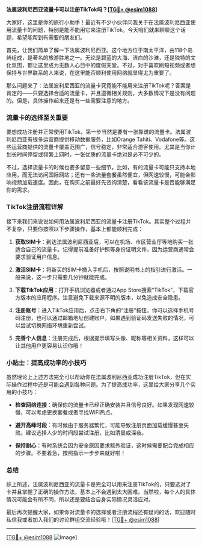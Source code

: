 **法属波利尼西亚流量卡可以注册TikTok吗？[[TG💪+ @esim1088](https://t.me/s/esim1088)]**

大家好，这里是你的旅行小助手！最近有不少小伙伴问我关于在法属波利尼西亚使用流量卡的问题，特别是能不能用它来注册TikTok。今天咱们就来聊聊这个话题，希望能帮到有需要的朋友们。

首先，让我们简单了解一下法属波利尼西亚。这个地方位于南太平洋，由118个岛屿组成，是著名的旅游胜地之一。无论是碧蓝的大海、洁白的沙滩，还是独特的文化氛围，都让这里成为无数人心目中的度假天堂。不过，对于喜欢刷短视频或者想保持与世界联系的人来说，在这里能否顺利使用网络就显得尤为重要了。

那么问题来了：法属波利尼西亚的流量卡究竟能不能用来注册TikTok呢？答案是肯定的——只要选择合适的流量卡，并且遵循相关规则，大多数情况下是没有问题的。但是，具体操作起来还是有一些需要注意的地方。

### 流量卡的选择至关重要

要想成功注册并正常使用TikTok，第一步当然是要有一张靠谱的流量卡。法属波利尼西亚有很多运营商提供移动数据服务，比如Orange Tahiti、Vodafone等。这些运营商提供的流量卡覆盖范围广，信号稳定，非常适合游客使用。尤其是当你计划长时间停留或频繁上网时，一张优质的流量卡绝对是必不可少的。

不过，选择流量卡的时候也要多留意一些细节。比如，有的流量卡可能只支持本地应用，而无法访问国际网站；还有一些流量套餐虽然便宜，但网速较慢，可能会影响视频加载速度。因此，在购买之前最好先咨询清楚，看看该流量卡是否能够满足你的需求。

### TikTok注册流程详解

接下来我们来说说如何用法属波利尼西亚的流量卡注册TikTok。其实整个过程并不复杂，只要你按照以下步骤操作，基本上都能顺利完成：

1. **获取SIM卡**：到达法属波利尼西亚后，可以在机场、市区营业厅等地购买一张适合自己的流量卡。记得提前准备好护照等身份证明文件，因为运营商通常会要求验证用户信息。

2. **激活SIM卡**：将新买的SIM卡插入手机后，按照说明书上的指引进行激活。一般来说，这一步只需要几分钟就能完成。

3. **下载TikTok应用**：打开手机浏览器或者通过App Store搜索“TikTok”，下载官方版本的应用程序。注意避免下载来源不明的版本，以免造成安全隐患。

4. **注册账号**：进入TikTok应用后，点击右下角的“注册”按钮。你可以选择手机号码注册，也可以通过邮箱地址创建账户。如果遇到验证码发送失败的情况，可以尝试切换网络环境重新尝试。

5. **完善个人信息**：注册完成后，根据提示填写头像、昵称等相关资料，这样可以让其他用户更容易认识你哦！

### 小贴士：提高成功率的小技巧

虽然理论上上述方法完全可以帮助你在法属波利尼西亚成功注册TikTok，但在实际操作过程中还是可能会遇到各种问题。为了提高成功率，这里给大家分享几个实用的小技巧：

- **检查网络连接**：确保你的流量卡已经正确安装并且信号良好。如果发现网速较慢，可以考虑更换套餐或者寻找WiFi热点。
  
- **避开高峰时段**：有时候由于服务器繁忙，可能导致注册页面加载缓慢甚至失败。建议选择人少的时间段尝试注册，比如清晨或深夜。

- **保持耐心**：有时系统会因为安全原因要求额外验证，这时候需要配合完成相应的步骤。不要着急，按照指示一步步来就好啦！

### 总结

综上所述，法属波利尼西亚的流量卡是完全可以用来注册TikTok的，只要选对了卡并且掌握了正确的操作方法，基本上不会遇到太大困难。当然啦，每个人的具体情况可能会有所不同，所以还是要结合自身实际情况灵活应对。

最后再次提醒大家，如果你对流量卡的选择或者注册流程还有疑问的话，欢迎随时私信我或者加入我们的讨论群组交流经验哦！[[TG💪+ @esim1088](https://t.me/s/esim1088)]

---

[[TG💪+ @esim1088](https://t.me/s/esim1088) ![Image](https://i.postimg.cc/4NQfJmqS/Snipaste-2025-05-13-00-14-12.png)]